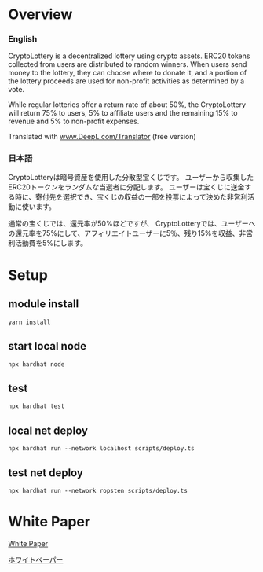 # Overview
### English
CryptoLottery is a decentralized lottery using crypto assets.
ERC20 tokens collected from users are distributed to random winners.
When users send money to the lottery, they can choose where to donate it, and a portion of the lottery proceeds are used for non-profit activities as determined by a vote.

While regular lotteries offer a return rate of about 50%, the
CryptoLottery will return 75% to users, 5% to affiliate users and the remaining 15% to revenue and 5% to non-profit expenses.

Translated with www.DeepL.com/Translator (free version)

### 日本語
CryptoLotteryは暗号資産を使用した分散型宝くじです。
ユーザーから収集したERC20トークンをランダムな当選者に分配します。
ユーザーは宝くじに送金する時に、寄付先を選択でき、宝くじの収益の一部を投票によって決めた非営利活動に使います。

通常の宝くじでは、還元率が50%ほどですが、
CryptoLotteryでは、ユーザーへの還元率を75%にして、アフィリエイトユーザーに5％、残り15%を収益、非営利活動費を5%にします。

# Setup

## module install
```
yarn install
```

## start local node
```
npx hardhat node
```

## test
```
npx hardhat test
```

## local net deploy
```
npx hardhat run --network localhost scripts/deploy.ts
```

## test net deploy
```
npx hardhat run --network ropsten scripts/deploy.ts
```


# White Paper
[White Paper](./WHITE_PAPER_EN.md)

[ホワイトペーパー](./WHITE_PAPER_JA.md)